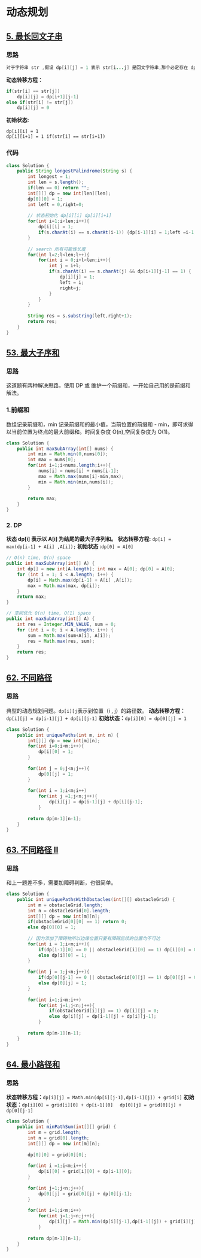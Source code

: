 # 动态规划

## [5. 最长回文子串](https://leetcode-cn.com/problems/longest-palindromic-substring/)

### 思路

```java
对于字符串 str ,假设 dp[i][j] = 1 表示 str[i...j] 是回文字符串,那个必定存在 dp[i+1][j-1] = 1。这样最长回文子串就能分成一系列子系列问题，就可用动态规化求解。
```

**动态转移方程：**

```java
if(str[i] == str[j])
	dp[i][j] = dp[i+1][j-1]
else if(str[i] != str[j])
	dp[i][j] = 0
```

**初始状态:**

```
dp[i][i] = 1
dp[i][i+1] = 1 if(str[i] == str[i+1])
```

### 代码

```java
class Solution {
    public String longestPalindrome(String s) {
        int longest = 1;
        int len = s.length();
        if(len == 0) return "";
        int[][] dp = new int[len][len];
        dp[0][0] = 1;
        int left = 0,right=0;
        
        // 状态初始化 dp[i][i] dp[i][i+1]
        for(int i=1;i<len;i++){
            dp[i][i] = 1;
            if(s.charAt(i) == s.charAt(i-1)) {dp[i-1][i] = 1;left =i-1;right=i;}
        }
        
        // search 所有可能性长度
        for(int l=2;l<len;l++){
            for(int i = 0;i+l<len;i++){
                int j = i+l;
                if(s.charAt(i) == s.charAt(j) && dp[i+1][j-1] == 1) {
                    dp[i][j] = 1;
                    left = i;
                    right=j;
                }
            }
        }
        
        String res = s.substring(left,right+1);
        return res; 
    }
}
```

## [53. 最大子序和](https://leetcode-cn.com/problems/maximum-subarray/)

### 思路

这道题有两种解决思路，使用 DP 或 维护一个前缀和，一开始自己用的是前缀和解法。

### 1.前缀和

数组记录前缀和，min 记录前缀和的最小值，当前位置的前缀和 - min，即可求得以当前位置为终点的最大前缀和。时间复杂度 O(n),空间复杂度为 O(1)。

```java
class Solution {
    public int maxSubArray(int[] nums) {
        int min = Math.min(0,nums[0]);
        int max = nums[0];
        for(int i=1;i<nums.length;i++){
            nums[i] = nums[i] + nums[i-1];
            max = Math.max(nums[i]-min,max);
            min = Math.min(min,nums[i]);
        }
        
        return max;
    }
}
```

### 2. DP

**状态 dp[i] 表示以 A[i] 为结尾的最大子序列和。**
**状态转移方程:** `dp[i] = max(dp[i-1] + A[i] ,A[i]);` 
**初始状态 :**`dp[0] = A[0]`

```java
// O(n) time, O(n) space
public int maxSubArray(int[] A) {
	int dp[] = new int[A.length]; int max = A[0]; dp[0] = A[0]; 
	for (int i = 1; i < A.length; i++) {			
		dp[i] = Math.max(dp[i-1] + A[i] ,A[i]);
		max = Math.max(max, dp[i]);
	}
	return max;
}

// 空间优化 O(n) time, O(1) space
public int maxSubArray(int[] A) {
    int res = Integer.MIN_VALUE, sum = 0;
    for (int i = 0; i < A.length; i++) {
        sum = Math.max(sum+A[i], A[i]);
        res = Math.max(res, sum);
    }
    return res;
}
```

## [62. 不同路径](https://leetcode-cn.com/problems/unique-paths/)

### 思路

典型的动态规划问题。`dp[i][j`表示到位置（i , j）的路径数。
**动态转移方程：** `dp[i][j] = dp[i-1][j] + dp[i][j-1]`
**初始状态：**`dp[i][0] = dp[0][j] = 1`

```java
class Solution {
    public int uniquePaths(int m, int n) {
        int[][] dp = new int[m][n];
        for(int i=0;i<m;i++){
            dp[i][0] = 1;
        }
        
        for(int j = 0;j<n;j++){
            dp[0][j] = 1;
        }
        
        for(int i = 1;i<m;i++)
            for(int j =1;j<n;j++){
                dp[i][j] = dp[i-1][j] + dp[i][j-1];
            }
        
        return dp[m-1][n-1];
    }
}
```

## [63. 不同路径 II](https://leetcode-cn.com/problems/unique-paths-ii/)

### 思路

和上一题差不多，需要加障碍判断，也很简单。

```java
class Solution {
    public int uniquePathsWithObstacles(int[][] obstacleGrid) {
        int m = obstacleGrid.length;
        int n = obstacleGrid[0].length;
        int[][] dp = new int[m][n];
        if(obstacleGrid[0][0] == 1) return 0;
        else dp[0][0] = 1;
        
        // 因为添加了障碍物所以边缘位置只要有障碍后续的位置均不可达
        for(int i = 1;i<m;i++){
            if(dp[i-1][0] == 0 || obstacleGrid[i][0] == 1) dp[i][0] = 0;
            else dp[i][0] = 1;
        }
        
        for(int j = 1;j<n;j++){
            if(dp[0][j-1] == 0 || obstacleGrid[0][j] == 1) dp[0][j] = 0;
            else dp[0][j] = 1;
        }
        
        for(int i=1;i<m;i++)
            for(int j=1;j<n;j++){
                if(obstacleGrid[i][j] == 1) dp[i][j] = 0;
                else dp[i][j] = dp[i-1][j] + dp[i][j-1];
            }
        
        return dp[m-1][n-1];
    }
}
```

## [64. 最小路径和](https://leetcode-cn.com/problems/minimum-path-sum/)

### 思路

**状态转移方程：**`dp[i][j] = Math.min(dp[i][j-1],dp[i-1][j]) + grid[i]`
**初始状态：**`dp[i][0] = grid[i][0] + dp[i-1][0]  `
`dp[0][j] = grid[0][j] + dp[0][j-1]`

```java
class Solution {
    public int minPathSum(int[][] grid) {
        int m = grid.length;
        int n = grid[0].length;
        int[][] dp = new int[m][n];
        
        dp[0][0] = grid[0][0];
        
        for(int i =1;i<m;i++){
            dp[i][0] = grid[i][0] + dp[i-1][0];
        }
        
        for(int j=1;j<n;j++){
            dp[0][j] = grid[0][j] + dp[0][j-1];
        }
        
        for(int i=1;i<m;i++)
            for(int j=1;j<n;j++){
                dp[i][j] = Math.min(dp[i][j-1],dp[i-1][j]) + grid[i][j];
            }
        
        return dp[m-1][n-1];
    }
}
```

